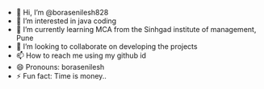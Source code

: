 - 👋 Hi, I’m @borasenilesh828
- 👀 I’m interested in java coding
- 🌱 I’m currently learning MCA from the Sinhgad institute of management, Pune
- 💞️ I’m looking to collaborate on developing the projects
- 📫 How to reach me using my github id
- 😄 Pronouns: borasenilesh  
- ⚡ Fun fact: Time is money..

<!---
borasenilesh828/borasenilesh828 is a ✨ special ✨ repository because its `README.md` (this file) appears on your GitHub profile.
You can click the Preview link to take a look at your changes.
--->
